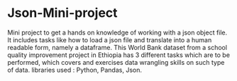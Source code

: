 # Json-Mini-project

Mini project to get a hands on knowledge of working with a json object file. It includes tasks like how to load a json file and translate into a human readable form, namely a dataframe. This World Bank dataset from a school quality improvement project in Ethiopia has 3 different tasks which are to be performed, which covers and exercises data wrangling skills on such type of data.
libraries used : Python,
                 Pandas,
                 Json.
